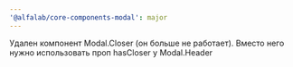 ```yaml
---
'@alfalab/core-components-modal': major
---
```


Удален компонент Modal.Closer (он больше не работает). Вместо него нужно использовать проп hasCloser у Modal.Header
